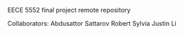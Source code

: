 EECE 5552 final project remote repository 

Collaborators:
Abdusattor Sattarov
Robert Sylvia
Justin Li